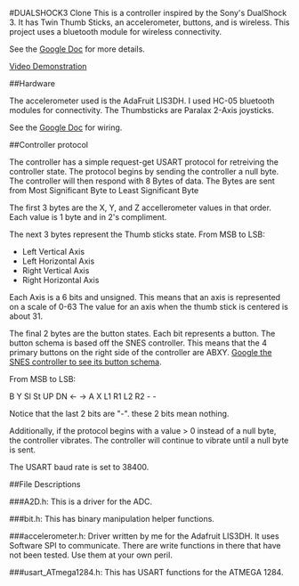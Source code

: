 #DUALSHOCK3 Clone
This is a controller inspired by the Sony's DualShock 3.
It has Twin Thumb Sticks, an accelerometer, buttons, and is wireless.
This project uses a bluetooth module for wireless connectivity.

See the [Google Doc](https://drive.google.com/open?id=0B5K5OUHJGcLmLTlsRlRZWVctNUk) for more details.

[Video Demonstration](https://www.youtube.com/watch?v=FelWu7re3BA)

##Hardware

The accelerometer used is the AdaFruit LIS3DH.
I used HC-05 bluetooth modules for connectivity.
The Thumbsticks are Paralax 2-Axis joysticks.

See the [Google Doc](https://drive.google.com/open?id=0B5K5OUHJGcLmLTlsRlRZWVctNUk) for wiring.

##Controller protocol

The controller has a simple request-get USART protocol for retreiving the controller state.
The protocol begins by sending the controller a null byte.
The controller will then respond with 8 Bytes of data.
The Bytes are sent from Most Significant Byte to Least Significant Byte

The first 3 bytes are the X, Y, and Z accellerometer values in that order.
Each value is 1 byte and in 2's compliment.

The next 3 bytes represent the Thumb sticks state.
From MSB to LSB:

- Left Vertical Axis
- Left Horizontal Axis
- Right Vertical Axis
- Right Horizontal Axis

Each Axis is a 6 bits and unsigned.
This means that an axis is represented on a scale of 0-63
The value for an axis when the thumb stick is centered is about 31.

The final 2 bytes are the button states.
Each bit represents a button.
The button schema is based off the SNES controller.
This means that the 4 primary buttons on the right side of the controller are ABXY.
[Google the SNES controller to see its button schema](https://www.google.com/search?q=snes+controller).

From MSB to LSB:

B Y Sl St UP DN <- -> A X L1 R1 L2 R2 - -

Notice that the last 2 bits are "-". these 2 bits mean nothing.

Additionally, if the protocol begins with a value > 0 instead of a null byte, the controller vibrates.
The controller will continue to vibrate until a null byte is sent.

The USART baud rate is set to 38400.

##File Descriptions

###A2D.h:
This is a driver for the ADC.

###bit.h:
This has binary manipulation helper functions.

###accelerometer.h:
Driver written by me for the Adafruit LIS3DH.
It uses Software SPI to communicate.
There are write functions in there that have not been tested.
Use them at your own peril.

###usart_ATmega1284.h:
This has USART functions for the ATMEGA 1284.
